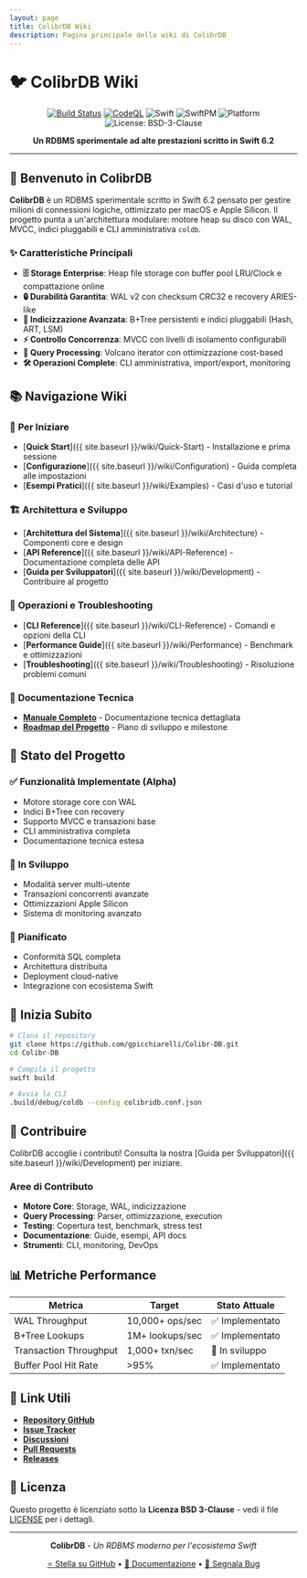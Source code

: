 ```yaml
---
layout: page
title: ColibrDB Wiki
description: Pagina principale della wiki di ColibrDB
---
```


# 🐦 ColibrDB Wiki

<div align="center">

[![Build Status](https://img.shields.io/github/actions/workflow/status/gpicchiarelli/Colibr-DB/ci.yml?branch=main&style=flat-square)](https://github.com/gpicchiarelli/Colibr-DB/actions/workflows/ci.yml)
[![CodeQL](https://img.shields.io/github/actions/workflow/status/gpicchiarelli/Colibr-DB/codeql.yml?label=CodeQL&branch=main&style=flat-square)](https://github.com/gpicchiarelli/Colibr-DB/actions/workflows/codeql.yml)
![Swift](https://img.shields.io/badge/Swift-6.2-orange.svg?style=flat-square)
![SwiftPM](https://img.shields.io/badge/SwiftPM-compatible-brightgreen.svg?style=flat-square)
![Platform](https://img.shields.io/badge/platform-macOS%2013%2B-lightgrey.svg?style=flat-square)
![License: BSD-3-Clause](https://img.shields.io/badge/License-BSD_3--Clause-blue.svg?style=flat-square)

**Un RDBMS sperimentale ad alte prestazioni scritto in Swift 6.2**

</div>

---

## 🎯 Benvenuto in ColibrDB

**ColibrDB** è un RDBMS sperimentale scritto in Swift 6.2 pensato per gestire milioni di connessioni logiche, ottimizzato per macOS e Apple Silicon. Il progetto punta a un'architettura modulare: motore heap su disco con WAL, MVCC, indici pluggabili e CLI amministrativa `coldb`.

### ✨ Caratteristiche Principali

- **🗄️ Storage Enterprise**: Heap file storage con buffer pool LRU/Clock e compattazione online
- **🔒 Durabilità Garantita**: WAL v2 con checksum CRC32 e recovery ARIES-like
- **🚀 Indicizzazione Avanzata**: B+Tree persistenti e indici pluggabili (Hash, ART, LSM)
- **⚡ Controllo Concorrenza**: MVCC con livelli di isolamento configurabili
- **🧠 Query Processing**: Volcano iterator con ottimizzazione cost-based
- **🛠️ Operazioni Complete**: CLI amministrativa, import/export, monitoring

## 📚 Navigazione Wiki

### 🚀 **Per Iniziare**
- [**Quick Start**]({{ site.baseurl }}/wiki/Quick-Start) - Installazione e prima sessione
- [**Configurazione**]({{ site.baseurl }}/wiki/Configuration) - Guida completa alle impostazioni
- [**Esempi Pratici**]({{ site.baseurl }}/wiki/Examples) - Casi d'uso e tutorial

### 🏗️ **Architettura e Sviluppo**
- [**Architettura del Sistema**]({{ site.baseurl }}/wiki/Architecture) - Componenti core e design
- [**API Reference**]({{ site.baseurl }}/wiki/API-Reference) - Documentazione completa delle API
- [**Guida per Sviluppatori**]({{ site.baseurl }}/wiki/Development) - Contribuire al progetto

### 🔧 **Operazioni e Troubleshooting**
- [**CLI Reference**]({{ site.baseurl }}/wiki/CLI-Reference) - Comandi e opzioni della CLI
- [**Performance Guide**]({{ site.baseurl }}/wiki/Performance) - Benchmark e ottimizzazioni
- [**Troubleshooting**]({{ site.baseurl }}/wiki/Troubleshooting) - Risoluzione problemi comuni

### 📖 **Documentazione Tecnica**
- [**Manuale Completo**](https://github.com/gpicchiarelli/Colibr-DB/blob/main/docs/README.md) - Documentazione tecnica dettagliata
- [**Roadmap del Progetto**](https://github.com/gpicchiarelli/Colibr-DB/blob/main/PROJECT_ROADMAP.md) - Piano di sviluppo e milestone

## 🎯 Stato del Progetto

### ✅ **Funzionalità Implementate (Alpha)**
- Motore storage core con WAL
- Indici B+Tree con recovery
- Supporto MVCC e transazioni base
- CLI amministrativa completa
- Documentazione tecnica estesa

### 🚧 **In Sviluppo**
- Modalità server multi-utente
- Transazioni concorrenti avanzate
- Ottimizzazioni Apple Silicon
- Sistema di monitoring avanzato

### 🔮 **Pianificato**
- Conformità SQL completa
- Architettura distribuita
- Deployment cloud-native
- Integrazione con ecosistema Swift

## 🚀 Inizia Subito

```bash
# Clona il repository
git clone https://github.com/gpicchiarelli/Colibr-DB.git
cd Colibr-DB

# Compila il progetto
swift build

# Avvia la CLI
.build/debug/coldb --config colibridb.conf.json
```

## 🤝 Contribuire

ColibrDB accoglie i contributi! Consulta la nostra [Guida per Sviluppatori]({{ site.baseurl }}/wiki/Development) per iniziare.

### Aree di Contributo
- **Motore Core**: Storage, WAL, indicizzazione
- **Query Processing**: Parser, ottimizzazione, execution
- **Testing**: Copertura test, benchmark, stress test
- **Documentazione**: Guide, esempi, API docs
- **Strumenti**: CLI, monitoring, DevOps

## 📊 Metriche Performance

| Metrica | Target | Stato Attuale |
|---------|--------|---------------|
| WAL Throughput | 10,000+ ops/sec | ✅ Implementato |
| B+Tree Lookups | 1M+ lookups/sec | ✅ Implementato |
| Transaction Throughput | 1,000+ txn/sec | 🚧 In sviluppo |
| Buffer Pool Hit Rate | >95% | ✅ Implementato |

## 🔗 Link Utili

- [**Repository GitHub**](https://github.com/gpicchiarelli/Colibr-DB)
- [**Issue Tracker**](https://github.com/gpicchiarelli/Colibr-DB/issues)
- [**Discussioni**](https://github.com/gpicchiarelli/Colibr-DB/discussions)
- [**Pull Requests**](https://github.com/gpicchiarelli/Colibr-DB/pulls)
- [**Releases**](https://github.com/gpicchiarelli/Colibr-DB/releases)

## 📄 Licenza

Questo progetto è licenziato sotto la **Licenza BSD 3-Clause** - vedi il file [LICENSE](https://github.com/gpicchiarelli/Colibr-DB/blob/main/LICENSE) per i dettagli.

---

<div align="center">

**ColibrDB** - *Un RDBMS moderno per l'ecosistema Swift*

[⭐ Stella su GitHub](https://github.com/gpicchiarelli/Colibr-DB) • [📖 Documentazione](https://github.com/gpicchiarelli/Colibr-DB/blob/main/docs/README.md) • [🐛 Segnala Bug](https://github.com/gpicchiarelli/Colibr-DB/issues)

</div>
